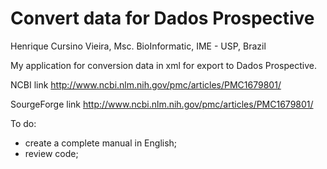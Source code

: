 Convert data for Dados Prospective
=======

Henrique Cursino Vieira, Msc. BioInformatic, IME - USP, Brazil

My application for conversion data in xml for export to Dados Prospective.


NCBI link http://www.ncbi.nlm.nih.gov/pmc/articles/PMC1679801/

SourgeForge link http://www.ncbi.nlm.nih.gov/pmc/articles/PMC1679801/

To do:

- create a complete manual in English;
- review code;
